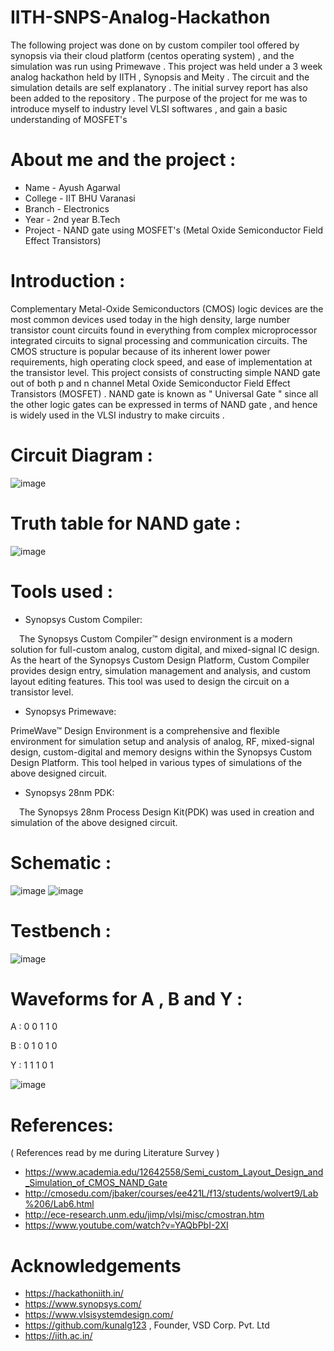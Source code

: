 # IITH-SNPS-Analog-Hackathon

The following project was done on by custom compiler tool offered by synopsis via their cloud platform (centos operating system) , and the simulation was run using Primewave .
This project was held under a 3 week analog hackathon held by IITH , Synopsis and Meity . The circuit and the simulation details are self explanatory . The initial survey report has also been added to the repository . The purpose of the project for me was to introduce myself to industry level VLSI softwares , and gain a basic understanding of MOSFET's

# About me and the project :
* Name - Ayush Agarwal 
* College - IIT BHU Varanasi 
* Branch - Electronics 
* Year - 2nd year B.Tech 
* Project - NAND gate using MOSFET's (Metal Oxide Semiconductor Field Effect Transistors)  

# Introduction :

Complementary Metal-Oxide Semiconductors (CMOS) logic devices are the most common devices used today in the high density, large number transistor count circuits found in  everything from complex microprocessor integrated circuits to signal processing and communication circuits. The CMOS structure is popular because of its inherent lower power 
requirements, high operating clock speed, and ease of implementation at the transistor level. This project consists of constructing simple NAND gate out of both p and n channel Metal Oxide Semiconductor Field Effect Transistors (MOSFET) . NAND gate is known as " Universal Gate " since all the other logic gates can be expressed in terms of NAND gate , and hence is widely used in the VLSI industry to make circuits .

# Circuit Diagram :

![image](https://user-images.githubusercontent.com/86561124/155496663-ed3c52b3-0511-4835-a781-80476b77a45b.png)

# Truth table for NAND gate :

![image](https://user-images.githubusercontent.com/86561124/155496794-57a650f0-16d8-47b3-82ab-60e250410360.png)


# Tools used :

* Synopsys Custom Compiler:

 The Synopsys Custom Compiler™ design environment is a modern solution for full-custom analog, custom digital, and mixed-signal IC design. As the heart of the Synopsys Custom Design Platform, Custom Compiler provides design entry, simulation management and analysis, and custom layout editing features. This tool was used to design the circuit on a transistor level.

* Synopsys Primewave:

PrimeWave™ Design Environment is a comprehensive and flexible environment for simulation setup and analysis of analog, RF, mixed-signal design, custom-digital and memory designs within the Synopsys Custom Design Platform. This tool helped in various types of simulations of the above designed circuit.

* Synopsys 28nm PDK:
 
 The Synopsys 28nm Process Design Kit(PDK) was used in creation and simulation of the above designed circuit.

# Schematic :
![image](https://user-images.githubusercontent.com/86561124/155483381-5babb07c-6d9a-4f23-a536-64b44e89a549.png)
![image](https://user-images.githubusercontent.com/86561124/155483271-24716346-65a7-42b9-80a1-b6b240d37ea1.png)

# Testbench :
![image](https://user-images.githubusercontent.com/86561124/155483778-341e2e9f-3371-484b-bff5-b0f20327ea78.png)


# Waveforms for A , B and Y :

A : 0 0 1 1 0 

B : 0 1 0 1 0 

Y : 1 1 1 0 1 

![image](https://user-images.githubusercontent.com/86561124/155483636-71d09e6f-d9c9-4168-9db9-39d83d9ad7dc.png)

# References:

( References read by me during Literature Survey ) 
* https://www.academia.edu/12642558/Semi_custom_Layout_Design_and_Simulation_of_CMOS_NAND_Gate
* http://cmosedu.com/jbaker/courses/ee421L/f13/students/wolvert9/Lab%206/Lab6.html
* http://ece-research.unm.edu/jimp/vlsi/misc/cmostran.htm
* https://www.youtube.com/watch?v=YAQbPbI-2XI

# Acknowledgements 

* https://hackathoniith.in/
* https://www.synopsys.com/
* https://www.vlsisystemdesign.com/
* https://github.com/kunalg123 , Founder, VSD Corp. Pvt. Ltd
* https://iith.ac.in/

